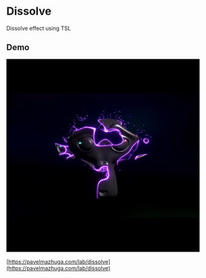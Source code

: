# Dissolve

Dissolve effect using TSL

## Demo

![Preview](preview.jpeg)

[https://pavelmazhuga.com/lab/dissolve](https://pavelmazhuga.com/lab/dissolve)

